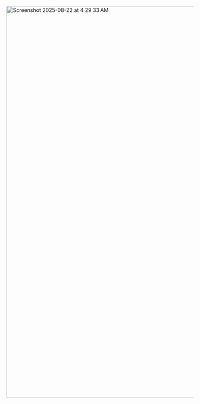 <img width="1680" height="1050" alt="Screenshot 2025-08-22 at 4 29 33 AM" src="https://github.com/user-attachments/assets/331224b5-7cd0-4622-bfba-f285f4ec0afe" />

